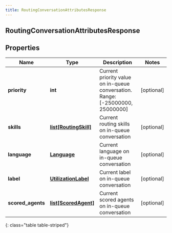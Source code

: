 ```yaml
---
title: RoutingConversationAttributesResponse
---
```

## RoutingConversationAttributesResponse

## Properties

|Name | Type | Description | Notes|
|------------ | ------------- | ------------- | -------------|
| **priority** | **int** | Current priority value on in-queue conversation. Range:[-25000000, 25000000] | [optional] |
| **skills** | [**list[RoutingSkill]**](RoutingSkill.html) | Current routing skills on in-queue conversation | [optional] |
| **language** | [**Language**](Language.html) | Current language on in-queue conversation | [optional] |
| **label** | [**UtilizationLabel**](UtilizationLabel.html) | Current label on in-queue conversation | [optional] |
| **scored_agents** | [**list[ScoredAgent]**](ScoredAgent.html) | Current scored agents on in-queue conversation | [optional] |
{: class="table table-striped"}



